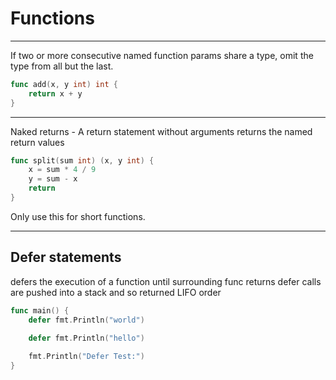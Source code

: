 # Functions

---

If two or more consecutive named function params share a type, omit the 
type from all but the last.

```go
func add(x, y int) int {
	return x + y
}
```

---

Naked returns - A return statement without arguments returns the named
return values

```go
func split(sum int) (x, y int) {
	x = sum * 4 / 9
	y = sum - x
	return
}
```

Only use this for short functions.

---

## Defer statements

defers the execution of a function until surrounding func returns
defer calls are pushed into a stack and so returned LIFO order

```go
func main() {
	defer fmt.Println("world")

	defer fmt.Println("hello")
    
    fmt.Println("Defer Test:")
}
```